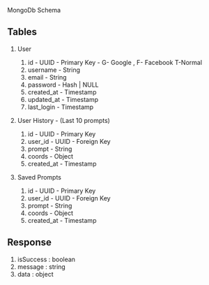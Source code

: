MongoDb Schema

## Tables 
1. User 
   1. id - UUID - Primary Key - G- Google , F- Facebook T-Normal
   2. username - String
   3. email - String
   4. password - Hash | NULL
   5. created_at - Timestamp
   6. updated_at - Timestamp
   7. last_login - Timestamp

2. User History - (Last 10 prompts)
   1. id - UUID - Primary Key
   2. user_id - UUID - Foreign Key
   3. prompt - String
   4. coords - Object
   5. created_at - Timestamp

3. Saved Prompts
   1. id - UUID - Primary Key
   2. user_id - UUID - Foreign Key
   3. prompt - String
   4. coords - Object
   5. created_at - Timestamp

## Response 
1. isSuccess : boolean
2. message : string
3. data : object